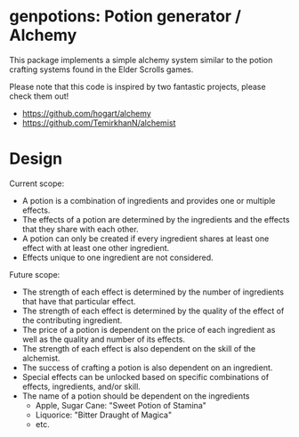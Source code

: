 # genpotions: Potion generator / Alchemy

This package implements a simple alchemy system similar to the potion crafting systems found in the Elder Scrolls games.

Please note that this code is inspired by two fantastic projects, please check them out!

* https://github.com/hogart/alchemy
* https://github.com/TemirkhanN/alchemist

# Design

Current scope:

- A potion is a combination of ingredients and provides one or multiple effects.
- The effects of a potion are determined by the ingredients and the effects that they share with each other.
- A potion can only be created if every ingredient shares at least one effect with at least one other ingredient.
- Effects unique to one ingredient are not considered.

Future scope:

- The strength of each effect is determined by the number of ingredients that have that particular effect.
- The strength of each effect is determined by the quality of the effect of the contributing ingredient.
- The price of a potion is dependent on the price of each ingredient as well as the quality and number of its effects.
- The strength of each effect is also dependent on the skill of the alchemist.
- The success of crafting a potion is also dependent on an ingredient.
- Special effects can be unlocked based on specific combinations of effects, ingredients, and/or skill.
- The name of a potion should be dependent on the ingredients
  - Apple, Sugar Cane: "Sweet Potion of Stamina"
  - Liquorice: "Bitter Draught of Magica"
  - etc.